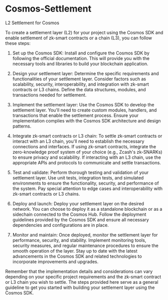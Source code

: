 # Cosmos-Settlement
L2 Settlement for Cosmos

To create a settlement layer (L2) for your project using the Cosmos SDK and enable settlement of zk-smart contracts or a chain (L3), you can follow these steps:

1. Set up the Cosmos SDK: Install and configure the Cosmos SDK by following the official documentation. This will provide you with the necessary tools and libraries to build your blockchain application.

2. Design your settlement layer: Determine the specific requirements and functionalities of your settlement layer. Consider factors such as scalability, security, interoperability, and integration with zk-smart contracts or L3 chains. Define the data structures, modules, and transactions needed for settlement.

3. Implement the settlement layer: Use the Cosmos SDK to develop the settlement layer. You'll need to create custom modules, handlers, and transactions that enable the settlement process. Ensure your implementation complies with the Cosmos SDK architecture and design patterns.

4. Integrate zk-smart contracts or L3 chain: To settle zk-smart contracts or interact with an L3 chain, you'll need to establish the necessary connections and interfaces. If using zk-smart contracts, integrate the zero-knowledge proof system of your choice (e.g., Zcash's zk-SNARKs) to ensure privacy and scalability. If interacting with an L3 chain, use the appropriate APIs and protocols to communicate and settle transactions.

5. Test and validate: Perform thorough testing and validation of your settlement layer. Use unit tests, integration tests, and simulated environments to ensure the functionality, security, and performance of the system. Pay special attention to edge cases and interoperability with zk-smart contracts or L3 chains.

6. Deploy and launch: Deploy your settlement layer on the desired network. You can choose to deploy it as a standalone blockchain or as a sidechain connected to the Cosmos Hub. Follow the deployment guidelines provided by the Cosmos SDK and ensure all necessary dependencies and configurations are in place.

7. Monitor and maintain: Once deployed, monitor the settlement layer for performance, security, and stability. Implement monitoring tools, security measures, and regular maintenance procedures to ensure the smooth operation of the layer. Stay up to date with the latest advancements in the Cosmos SDK and related technologies to incorporate improvements and upgrades.

Remember that the implementation details and considerations can vary depending on your specific project requirements and the zk-smart contract or L3 chain you wish to settle. The steps provided here serve as a general guideline to get you started with building your settlement layer using the Cosmos SDK.

